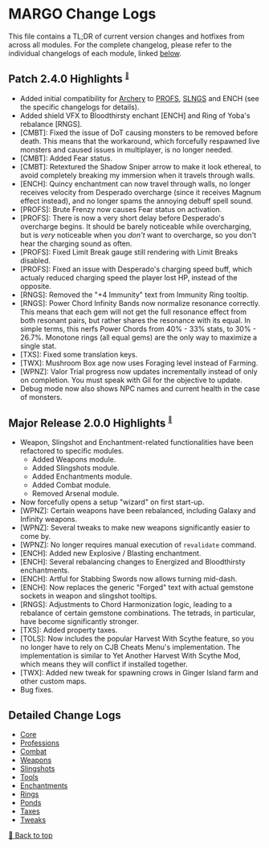 ﻿# MARGO Change Logs

This file contains a TL;DR of current version changes and hotfixes from across all modules. For the complete changelog, please refer to the individual changelogs of each module, linked [below](#detailed-change-logs).

## Patch 2.4.0 Highlights <sup><sub><sup>[🔼](#margo-change-logs)</sup></sub></sup>

* Added initial compatibility for [Archery](http://www.nexusmods.com/stardewvalley/mods/16767) to [PROFS](Modules/Professions/CHANGELOG.md), [SLNGS](Modules/Slingshots/CHANGELOG.md) and ENCH (see the specific changelogs for details).
* Added shield VFX to Bloodthirsty enchant [ENCH] and Ring of Yoba's rebalance [RNGS].
* [CMBT]: Fixed the issue of DoT causing monsters to be removed before death. This means that the workaround, which forcefully respawned live monsters and caused issues in multiplayer, is no longer needed.
* [CMBT]: Added Fear status.
* [CMBT]: Retextured the Shadow Sniper arrow to make it look ethereal, to avoid completely breaking my immersion when it travels through walls.
* [ENCH]: Quincy enchantment can now travel through walls, no longer receives velocity from Desperado overcharge (since it receives Magnum effect instead), and no longer spams the annoying debuff spell sound.
* [PROFS]: Brute Frenzy now causes Fear status on activation.
* [PROFS]: There is now a very short delay before Desperado's overcharge begins. It should be barely noticeable while overcharging, but is *very* noticeable when you *don't* want to overcharge, so you don't hear the charging sound as often.
* [PROFS]: Fixed Limit Break gauge still rendering with Limit Breaks disabled.
* [PROFS]: Fixed an issue with Desperado's charging speed buff, which actualy reduced charging speed the player lost HP, instead of the opposite.
* [RNGS]: Removed the "+4 Immunity" text from Immunity Ring tooltip.
* [RNGS]: Power Chord Infinity Bands now normalize resonance correctly. This means that each gem will not get the full resonance effect from both resonant pairs, but rather shares the resonance with its equal. In simple terms, this nerfs Power Chords from 40% - 33% stats, to 30% - 26.7%. Monotone rings (all equal gems) are the only way to maximize a single stat.
* [TXS]: Fixed some translation keys.
* [TWX]: Mushroom Box age now uses Foraging level instead of Farming.
* [WPNZ]: Valor Trial progress now updates incrementally instead of only on completion. You must speak with Gil for the objective to update.
* Debug mode now also shows NPC names and current health in the case of monsters.

## Major Release 2.0.0 Highlights <sup><sub><sup>[🔼](#margo-change-logs)</sup></sub></sup>

* Weapon, Slingshot and Enchantment-related functionalities have been refactored to specific modules.
    * Added Weapons module.
    * Added Slingshots module.
    * Added Enchantments module.
    * Added Combat module.
    * Removed Arsenal module.
* Now forcefully opens a setup "wizard" on first start-up.
* [WPNZ]: Certain weapons have been rebalanced, including Galaxy and Infinity weapons.
* [WPNZ]: Several tweaks to make new weapons significantly easier to come by.
* [WPNZ]: No longer requires manual execution of `revalidate` command.
* [ENCH]: Added new Explosive / Blasting enchantment.
* [ENCH]: Several rebalancing changes to Energized and Bloodthirsty enchantments.
* [ENCH]: Artful for Stabbing Swords now allows turning mid-dash.
* [ENCH]: Now replaces the generic "Forged" text with actual gemstone sockets in weapon and slingshot tooltips.
* [RNGS]: Adjustments to Chord Harmonization logic, leading to a rebalance of certain gemstone combinations. The tetrads, in particular, have become significantly stronger.
* [TXS]: Added property taxes.
* [TOLS]: Now includes the popular Harvest With Scythe feature, so you no longer have to rely on CJB Cheats Menu's implementation. The implementation is similar to Yet Another Harvest With Scythe Mod, which means they will conflict if installed together.
* [TWX]: Added new tweak for spawning crows in Ginger Island farm and other custom maps.
* Bug fixes.

## Detailed Change Logs

* [Core](Modules/Core/CHANGELOG.md)
* [Professions](Modules/Professions/CHANGELOG.md)
* [Combat](Modules/Combat/CHANGELOG.md)
* [Weapons](Modules/Weapons/CHANGELOG.md)
* [Slingshots](Modules/Slingshots/CHANGELOG.md)
* [Tools](Modules/Tools/CHANGELOG.md)
* [Enchantments](Modules/Enchantments/CHANGELOG.md)
* [Rings](Modules/Rings/CHANGELOG.md)
* [Ponds](Modules/Ponds/CHANGELOG.md)
* [Taxes](Modules/Taxes/CHANGELOG.md)
* [Tweaks](Modules/Tweex/CHANGELOG.md)

[🔼 Back to top](#margo-change-logs)